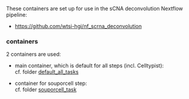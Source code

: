 These containers are set up for use in the sCNA deconvolution Nextflow pipeline:
- https://github.com/wtsi-hgi/nf_scrna_deconvolution

### containers

2 containers are used:
  
- main container, which is default for all steps (incl. Celltypist):  
  cf. folder [default_all_tasks](default_all_tasks)  
  
-  container for souporcell step:    
  cf. folder [souporcell_task](souporcell_task)  

